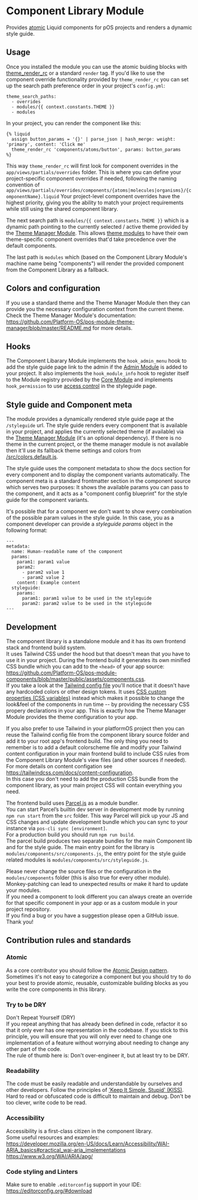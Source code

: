 # Component Library Module

Provides [atomic](https://atomicdesign.bradfrost.com/table-of-contents/) Liquid components for pOS projects and renders a dynamic style guide.

## Usage

Once you installed the module you can use the atomic buiding blocks with [theme_render_rc](https://documentation.platformos.com/api-reference/liquid/platformos-tags#theme_render_rc) or a standard `render` tag.
If you'd like to use the component override functionality provided by `theme_render_rc` you can set up the search path preference order in your project's `config.yml`:

```
theme_search_paths:
  - overrides
  - modules/{{ context.constants.THEME }}
  - modules
```

In your project, you can render the component like this:

```
{% liquid
  assign button_params = '{}' | parse_json | hash_merge: weight: 'primary', content: 'Click me'
  theme_render_rc 'components/atoms/button', params: button_params
%}
```

This way `theme_render_rc` will first look for component overrides in the `app/views/partials/overrides` folder. This is where you can define your project-specific component overrides if needed, following the naming convention of `app/views/partials/overrides/components/{atoms|molecules|organisms}/{componentName}.liquid`
Your project-level component overrides have the highest priority, giving you the ability to match your project requirements while still using the shared component library.

The next search path is `modules/{{ context.constants.THEME }}` which is a dynamic path pointing to the currently selected / active theme provided by the [Theme Manager Module](https://github.com/Platform-OS/pos-module-theme-manager). This allows [theme modules](https://github.com/Platform-OS/pos-theme-module-template) to have their own theme-specific component overrides that'd take precedence over the default components.

The last path is `modules` which (based on the Component Library Module's machine name being "components") will render the provided component from the Component Library as a fallback.

## Colors and configuration

If you use a standard theme and the Theme Manager Module then they can provide you the necessary configuration context from the current theme.  
Check the Theme Manager Module's documentation: https://github.com/Platform-OS/pos-module-theme-manager/blob/master/README.md for more details.

## Hooks

The Component Libarary Module implements the `hook_admin_menu` hook to add the style guide page link to the admin if the [Admin Module](https://github.com/Platform-OS/pos-module-admin) is added to your project.
It also implements the `hook_module_info` hook to register itself to the Module registry provided by the [Core Module](https://github.com/Platform-OS/pos-module-core) and implements `hook_permission` to use [access control](https://github.com/Platform-OS/pos-module-permission) in the styleguide page.

## Style guide and Component meta

The module provides a dynamically rendered style guide page at the `/styleguide` url.
The style guide renders every component that is available in your project, and applies the currently selected theme (if available) via the [Theme Manager Module](https://github.com/Platform-OS/pos-module-theme-manager) (it's an optional dependency). If there is no theme in the current project, or the theme manager module is not available then it'll use its fallback theme settings and colors from [/src/colors.default.js](https://github.com/Platform-OS/pos-module-components/blob/master/src/colors.default.js).

The style guide uses the component metadata to show the docs section for every component and to display the component variants automatically.
The component meta is a standard frontmatter section in the component source which serves two purposes: It shows the available params you can pass to the component, and it acts as a "component config blueprint" for the style guide for the component variants.

It's possible that for a component we don't want to show every combination of the possible param values in the style guide. In this case, you as a component developer can provide a _styleguide params_ object in the following format:

```
---
metadata:
  name: Human-readable name of the component
  params:
    param1: param1 value
    param2:
      - param2 value 1
      - param2 value 2
    content: Example content
  styleguide:
    params:
      param1: param1 value to be used in the styleguide
      param2: param2 value to be used in the styleguide
---
```

## Development

The component library is a standalone module and it has its own frontend stack and frontend build system.  
It uses Tailwind CSS under the hood but that doesn't mean that you have to use it in your project. During the frontend build it generates its own minified CSS bundle which you can add to the `<head>` of your app source: https://github.com/Platform-OS/pos-module-components/blob/master/public/assets/components.css.  
If you take a look at the [Tailwind config file](https://github.com/Platform-OS/pos-module-components/blob/master/src/tailwind.config.js) you'll notice that it doesn't have any hardcoded colors or other design tokens. It uses [CSS custom properties (CSS variables)](https://developer.mozilla.org/en-US/docs/Web/CSS/Using_CSS_custom_properties) instead which makes it possible to change the look&feel of the components in run time -- by providing the necessary CSS propery declarations in your app. This is exactly how the Theme Manager Module provides the theme configuration to your app.

If you also prefer to use Tailwind in your platformOS project then you can reuse the Tailwind config file from the component library source folder and add it to your root app's frontend build. The only thing you need to remember is to add a default colorscheme file and modify your Tailwind content configuration in your main frontend build to include CSS rules from the Component Library Module's view files (and other sources if needed). For more details on content configation see https://tailwindcss.com/docs/content-configuration.  
In this case you don't need to add the production CSS bundle from the component library, as your main project CSS will contain everything you need.

The frontend build uses [Parcel.js](https://parceljs.org/) as a module bundler.  
You can start Parcel’s builtin dev server in development mode by running `npm run start` from the `src` folder.
This way Parcel will pick up your JS and CSS changes and update development bundle which you can sync to your instance via `pos-cli sync [environment]`.  
For a production build you should run `npm run build`.  
The parcel build produces two separate bundles for the main Component lib and for the style guide. The main entry point for the library is `modules/components/src/components.js`, the entry point for the style guide related modules is `modules/components/src/styleguide.js`.

Please never change the source files or the configuration in the `modules/components` folder (this is also true for every other module).  
Monkey-patching can lead to unexpected results or make it hard to update your modules.  
If you need a component to look different you can always create an override for that specific component in your app or as a custom module in your project repository.  
If you find a bug or you have a suggestion please open a GitHub issue. Thank you! 

## Contribution rules and standards

### Atomic
As a core contributor you should follow the [Atomic Design pattern](https://atomicdesign.bradfrost.com/table-of-contents/). Sometimes it's not easy to categorize a component but you should try to do your best to provide atomic, reusable, customizable building blocks as you write the core components in this library.  

### Try to be DRY
Don't Repeat Yourself (DRY)  
If you repeat anything that has already been defined in code, refactor it so that it only ever has one representation in the codebase. If you stick to this principle, you will ensure that you will only ever need to change one implementation of a feature without worrying about needing to change any other part of the code.  
The rule of thumb here is: Don't over-engineer it, but at least try to be DRY.

### Readability
The code must be easily readable and understandable by ourselves and other developers. Follow the principles of ['Keep It Simple, Stupid' (KISS)](https://en.wikipedia.org/wiki/KISS_principle). Hard to read or obfuscated code is difficult to maintain and debug. Don't be too clever, write code to be read.

### Accessibility
Accessibility is a first-class citizen in the component library.  
Some useful resources and examples:  
https://developer.mozilla.org/en-US/docs/Learn/Accessibility/WAI-ARIA_basics#practical_wai-aria_implementations  
https://www.w3.org/WAI/ARIA/apg/  

### Code styling and Linters 
Make sure to enable `.editorconfig` support in your IDE: https://editorconfig.org/#download  
